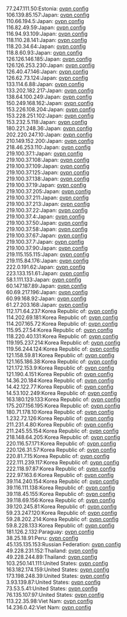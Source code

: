 77.247.111.50:Estonia: [ovpn config](vpn/77_247_111_50.ovpn)  
106.139.85.157:Japan: [ovpn config](vpn/106_139_85_157.ovpn)  
110.66.194.5:Japan: [ovpn config](vpn/110_66_194_5.ovpn)  
116.82.49.59:Japan: [ovpn config](vpn/116_82_49_59.ovpn)  
116.94.93.109:Japan: [ovpn config](vpn/116_94_93_109.ovpn)  
118.110.28.141:Japan: [ovpn config](vpn/118_110_28_141.ovpn)  
118.20.34.64:Japan: [ovpn config](vpn/118_20_34_64.ovpn)  
118.8.60.93:Japan: [ovpn config](vpn/118_8_60_93.ovpn)  
126.126.146.185:Japan: [ovpn config](vpn/126_126_146_185.ovpn)  
126.126.253.230:Japan: [ovpn config](vpn/126_126_253_230.ovpn)  
126.40.47.146:Japan: [ovpn config](vpn/126_40_47_146.ovpn)  
126.62.73.124:Japan: [ovpn config](vpn/126_62_73_124.ovpn)  
133.114.6.88:Japan: [ovpn config](vpn/133_114_6_88.ovpn)  
133.202.182.217:Japan: [ovpn config](vpn/133_202_182_217.ovpn)  
138.64.100.249:Japan: [ovpn config](vpn/138_64_100_249.ovpn)  
150.249.168.162:Japan: [ovpn config](vpn/150_249_168_162.ovpn)  
153.226.108.204:Japan: [ovpn config](vpn/153_226_108_204.ovpn)  
153.228.251.102:Japan: [ovpn config](vpn/153_228_251_102.ovpn)  
153.232.5.118:Japan: [ovpn config](vpn/153_232_5_118.ovpn)  
180.221.248.36:Japan: [ovpn config](vpn/180_221_248_36.ovpn)  
202.220.247.10:Japan: [ovpn config](vpn/202_220_247_10.ovpn)  
210.149.152.200:Japan: [ovpn config](vpn/210_149_152_200.ovpn)  
218.46.253.110:Japan: [ovpn config](vpn/218_46_253_110.ovpn)  
219.100.37.1:Japan: [ovpn config](vpn/219_100_37_1.ovpn)  
219.100.37.108:Japan: [ovpn config](vpn/219_100_37_108.ovpn)  
219.100.37.109:Japan: [ovpn config](vpn/219_100_37_109.ovpn)  
219.100.37.125:Japan: [ovpn config](vpn/219_100_37_125.ovpn)  
219.100.37.138:Japan: [ovpn config](vpn/219_100_37_138.ovpn)  
219.100.37.19:Japan: [ovpn config](vpn/219_100_37_19.ovpn)  
219.100.37.205:Japan: [ovpn config](vpn/219_100_37_205.ovpn)  
219.100.37.211:Japan: [ovpn config](vpn/219_100_37_211.ovpn)  
219.100.37.213:Japan: [ovpn config](vpn/219_100_37_213.ovpn)  
219.100.37.22:Japan: [ovpn config](vpn/219_100_37_22.ovpn)  
219.100.37.4:Japan: [ovpn config](vpn/219_100_37_4.ovpn)  
219.100.37.50:Japan: [ovpn config](vpn/219_100_37_50.ovpn)  
219.100.37.58:Japan: [ovpn config](vpn/219_100_37_58.ovpn)  
219.100.37.67:Japan: [ovpn config](vpn/219_100_37_67.ovpn)  
219.100.37.7:Japan: [ovpn config](vpn/219_100_37_7.ovpn)  
219.100.37.90:Japan: [ovpn config](vpn/219_100_37_90.ovpn)  
219.115.155.115:Japan: [ovpn config](vpn/219_115_155_115.ovpn)  
219.115.84.176:Japan: [ovpn config](vpn/219_115_84_176.ovpn)  
222.0.191.62:Japan: [ovpn config](vpn/222_0_191_62.ovpn)  
223.133.151.61:Japan: [ovpn config](vpn/223_133_151_61.ovpn)  
58.1.111.133:Japan: [ovpn config](vpn/58_1_111_133.ovpn)  
60.147.187.89:Japan: [ovpn config](vpn/60_147_187_89.ovpn)  
60.69.217.196:Japan: [ovpn config](vpn/60_69_217_196.ovpn)  
60.99.168.92:Japan: [ovpn config](vpn/60_99_168_92.ovpn)  
61.27.203.168:Japan: [ovpn config](vpn/61_27_203_168.ovpn)  
112.171.64.237:Korea Republic of: [ovpn config](vpn/112_171_64_237.ovpn)  
114.202.69.181:Korea Republic of: [ovpn config](vpn/114_202_69_181.ovpn)  
114.207.165.72:Korea Republic of: [ovpn config](vpn/114_207_165_72.ovpn)  
115.95.27.54:Korea Republic of: [ovpn config](vpn/115_95_27_54.ovpn)  
118.220.40.131:Korea Republic of: [ovpn config](vpn/118_220_40_131.ovpn)  
119.195.237.214:Korea Republic of: [ovpn config](vpn/119_195_237_214.ovpn)  
119.56.244.124:Korea Republic of: [ovpn config](vpn/119_56_244_124.ovpn)  
121.158.59.81:Korea Republic of: [ovpn config](vpn/121_158_59_81.ovpn)  
121.165.186.38:Korea Republic of: [ovpn config](vpn/121_165_186_38.ovpn)  
121.172.153.9:Korea Republic of: [ovpn config](vpn/121_172_153_9.ovpn)  
121.190.4.151:Korea Republic of: [ovpn config](vpn/121_190_4_151.ovpn)  
14.36.20.184:Korea Republic of: [ovpn config](vpn/14_36_20_184.ovpn)  
14.42.122.77:Korea Republic of: [ovpn config](vpn/14_42_122_77.ovpn)  
14.53.102.249:Korea Republic of: [ovpn config](vpn/14_53_102_249.ovpn)  
163.180.129.133:Korea Republic of: [ovpn config](vpn/163_180_129_133.ovpn)  
175.207.156.195:Korea Republic of: [ovpn config](vpn/175_207_156_195.ovpn)  
180.71.178.10:Korea Republic of: [ovpn config](vpn/180_71_178_10.ovpn)  
1.232.72.126:Korea Republic of: [ovpn config](vpn/1_232_72_126.ovpn)  
211.231.4.80:Korea Republic of: [ovpn config](vpn/211_231_4_80.ovpn)  
211.245.55.154:Korea Republic of: [ovpn config](vpn/211_245_55_154.ovpn)  
218.148.64.205:Korea Republic of: [ovpn config](vpn/218_148_64_205.ovpn)  
220.116.57.171:Korea Republic of: [ovpn config](vpn/220_116_57_171.ovpn)  
220.126.31.57:Korea Republic of: [ovpn config](vpn/220_126_31_57.ovpn)  
220.81.7.15:Korea Republic of: [ovpn config](vpn/220_81_7_15.ovpn)  
222.111.239.117:Korea Republic of: [ovpn config](vpn/222_111_239_117.ovpn)  
222.118.97.87:Korea Republic of: [ovpn config](vpn/222_118_97_87.ovpn)  
222.97.163.6:Korea Republic of: [ovpn config](vpn/222_97_163_6.ovpn)  
39.114.240.154:Korea Republic of: [ovpn config](vpn/39_114_240_154.ovpn)  
39.116.111.138:Korea Republic of: [ovpn config](vpn/39_116_111_138.ovpn)  
39.118.45.155:Korea Republic of: [ovpn config](vpn/39_118_45_155.ovpn)  
39.118.69.156:Korea Republic of: [ovpn config](vpn/39_118_69_156.ovpn)  
39.120.245.81:Korea Republic of: [ovpn config](vpn/39_120_245_81.ovpn)  
59.23.247.120:Korea Republic of: [ovpn config](vpn/59_23_247_120.ovpn)  
59.28.202.214:Korea Republic of: [ovpn config](vpn/59_28_202_214.ovpn)  
59.8.228.133:Korea Republic of: [ovpn config](vpn/59_8_228_133.ovpn)  
181.126.2.132:Paraguay: [ovpn config](vpn/181_126_2_132.ovpn)  
38.25.18.91:Peru: [ovpn config](vpn/38_25_18_91.ovpn)  
45.135.135.153:Russian Federation: [ovpn config](vpn/45_135_135_153.ovpn)  
49.228.231.152:Thailand: [ovpn config](vpn/49_228_231_152.ovpn)  
49.228.244.89:Thailand: [ovpn config](vpn/49_228_244_89.ovpn)  
103.250.141.111:United States: [ovpn config](vpn/103_250_141_111.ovpn)  
163.182.174.159:United States: [ovpn config](vpn/163_182_174_159.ovpn)  
173.198.248.39:United States: [ovpn config](vpn/173_198_248_39.ovpn)  
3.93.139.87:United States: [ovpn config](vpn/3_93_139_87.ovpn)  
73.53.5.41:United States: [ovpn config](vpn/73_53_5_41.ovpn)  
76.135.107.97:United States: [ovpn config](vpn/76_135_107_97.ovpn)  
113.22.35.98:Viet Nam: [ovpn config](vpn/113_22_35_98.ovpn)  
14.236.0.42:Viet Nam: [ovpn config](vpn/14_236_0_42.ovpn)  
